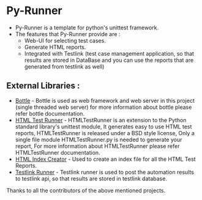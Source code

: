 Py-Runner
=========

  * Py-Runner is a template for python's unittest framework.
  * The features that Py-Runner provide are :
      * Web-UI for selecting test cases.
      * Generate HTML reports.
      * Integrated with Testlink (test case management application, so that results are stored in DataBase and you can use the reports that are generated from testlink as well)


## External Libraries : ##

  * [Bottle](https://github.com/defnull/bottle "Bottle") - Bottle is used as web framework and web server in this project (single threaded web server) for more information about bottle please refer bottle documentation.
  * [HTML Test Runner](https://github.com/tungwaiyip/HTMLTestRunner "HTML Test Runner") - HTMLTestRunner is an extension to the Python standard library's unittest module, It generates easy to use HTML test reports, HTMLTestRunner is released under a BSD style license, Only a single file module HTMLTestRunner.py is needed to generate your report, For more information about HTMLTestRunner please refer HTMLTestRunner documentation.
  * [HTML Index Creator](https://github.com/parthibann/HTMLIndexCreator "HTML Index Creator") - Used to create an index file for all the HTML Test Reports.
  * [Testlink Runner](https://github.com/parthibann/Python-TestLink-Runner "Testlink Runner") - Testlink runner is used to post the automation results to testlink api, so that results are stored in testlink database.

Thanks to all the contributors of the above mentioned projects.
